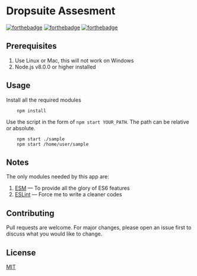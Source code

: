 # Dropsuite Assesment

[![forthebadge](https://forthebadge.com/images/badges/made-with-javascript.svg)](https://forthebadge.com)
[![forthebadge](https://forthebadge.com/images/badges/built-with-love.svg)](https://forthebadge.com)
[![forthebadge](https://forthebadge.com/images/badges/60-percent-of-the-time-works-every-time.svg)](https://forthebadge.com)

## Prerequisites

1. Use Linux or Mac, this will not work on Windows
2. Node.js v8.0.0 or higher installed

## Usage

Install all the required modules

```
    npm install
```

Use the script in the form of `npm start YOUR_PATH`. The path can be relative or absolute.

```
    npm start ./sample
    npm start /home/user/sample
```

## Notes

The only modules needed by this app are:

1. [ESM](https://github.com/standard-things/esm) — To provide all the glory of ES6 features
2. [ESLint](https://eslint.org/) — Force me to write a cleaner codes

## Contributing

Pull requests are welcome. For major changes, please open an issue first to discuss what you would like to change.

## License

[MIT](https://choosealicense.com/licenses/mit/)
